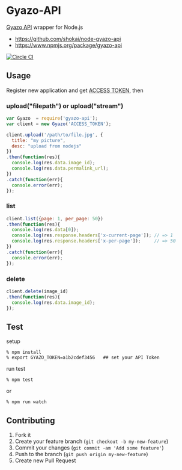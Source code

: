 Gyazo-API
=========
[Gyazo API](https://gyazo.com/api/docs) wrapper for Node.js

- https://github.com/shokai/node-gyazo-api
- https://www.npmjs.org/package/gyazo-api

[![Circle CI](https://circleci.com/gh/shokai/node-gyazo-api.svg?style=svg)](https://circleci.com/gh/shokai/node-gyazo-api)


Usage
-----

Register new application and get [ACCESS TOKEN](https://gyazo.com/oauth/applications), then

### upload("filepath") or upload("stream")

```javascript
var Gyazo  = require('gyazo-api');
var client = new Gyazo('ACCESS_TOKEN');

client.upload('/path/to/file.jpg', {
  title: "my picture",
  desc: "upload from nodejs"
})
.then(function(res){
  console.log(res.data.image_id);
  console.log(res.data.permalink_url);
})
.catch(function(err){
  console.error(err);
});
```

### list

```javascript
client.list({page: 1, per_page: 50})
.then(function(res){
  console.log(res.data[0]);
  console.log(res.response.headers['x-current-page']); // => 1
  console.log(res.response.headers['x-per-page']);     // => 50
})
.catch(function(err){
  console.error(err);
});
```

### delete

```javascript
client.delete(image_id)
.then(function(res){
  console.log(res.data.image_id);
});
```


Test
----

setup

    % npm install
    % export GYAZO_TOKEN=a1b2cdef3456   ## set your API Token

run test

    % npm test

or

    % npm run watch


Contributing
------------
1. Fork it
2. Create your feature branch (`git checkout -b my-new-feature`)
3. Commit your changes (`git commit -am 'Add some feature'`)
4. Push to the branch (`git push origin my-new-feature`)
5. Create new Pull Request
